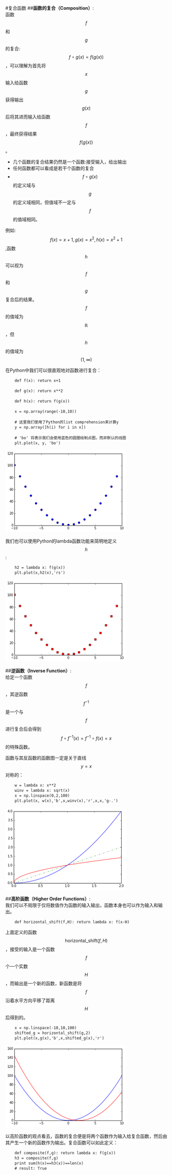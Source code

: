 #复合函数
##**函数的复合（Composition）**:  
函数$$f$$和$$g$$的复合:$$f\circ g(x)=f(g(x))$$，可以理解为首先将$$x$$输入给函数$$g$$获得输出$$g(x)$$后将其进而输入给函数$$f$$，最终获得结果$$f(g(x))$$。

+ 几个函数的复合结果仍然是一个函数:接受输入，给出输出
+ 任何函数都可以看成是若干个函数的复合 
+ $$f\circ g(x)$$的定义域与$$g$$的定义域相同，但值域不一定与$$f$$的值域相同。


例如:$$f(x)= x+1,g(x)=x^2,h(x)=x^2+1$$,函数$$h$$可以视为$$f$$和$$g$$复合后的结果。$$f$$的值域为$$\mathbb{R}$$，但$$h$$的值域为$$(1,\infty)$$ 

在Python中我们可以很直观地对函数进行复合：

```
    def f(x): return x+1
    
    def g(x): return x**2
        
    def h(x): return f(g(x))
        
    x = np.array(range(-10,10))
    
    # 这里我们使用了Python的list comprehension来计算y
    y = np.array([h(i) for i in x])
    
    # 'bo' 将表示我们会使用蓝色的圆圈绘制点图，而非默认的线图
    plt.plot(x, y, 'bo')
```

![02-01 compFunc](images/02-01compFunc.png)    

我们也可以使用Python的lambda函数功能来简明地定义$$h$$:

```
    h2 = lambda x: f(g(x))
    plt.plot(x,h2(x),'rs')
```

![02-02 compFunc2](images/02-02compFunc2.png) 

##**逆函数（Inverse Function）**:  
给定一个函数$$f$$，其逆函数$$f^{-1}$$是一个与$$f$$进行复合后会得到$$f\circ f^{-1}(x)=f^{-1} \circ f (x)=x$$的特殊函数。

函数与其反函数的函数图一定是关于直线$$y=x$$对称的：
```
    w = lambda x: x**2
    winv = lambda x: sqrt(x)
    x = np.linspace(0,2,100)
    plt.plot(x, w(x),'b',x,winv(x),'r',x,x,'g-.')
```
![02-03 inverse](images/02-03inverse.png) 

##**高阶函数（Higher Order Functions）**:  
我们可以不局限于仅将数值作为函数的输入输出，函数本身也可以作为输入和输出。
```
    def horizontal_shift(f,H): return lambda x: f(x-H)
```

上面定义的函数$$\text{horizontal_shift}(f,H)$$，接受的输入是一个函数$$f$$个一个实数$$H$$，而输出是一个新的函数，新函数是将$$f$$沿着水平方向平移了距离$$H$$后得到的。

```
    x = np.linspace(-10,10,100)
    shifted_g = horizontal_shift(g,2)
    plt.plot(x,g(x),'b',x,shifted_g(x),'r')
```
![02-04 gplot](images/02-04gplot.png)

以高阶函数的观点看去，函数的复合便是将两个函数作为输入给复合函数，然后由其产生一个新的函数作为输出。复合函数可以如此定义：
```
    def composite(f,g): return lambda x: f(g(x))
    h3 = composite(f,g)
    print sum(h(x)==h3(x))==len(x)
    # result: True
```
